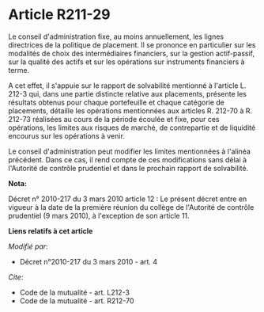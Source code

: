 # Article R211-29

Le conseil d'administration fixe, au moins annuellement, les lignes directrices de la politique de placement. Il se prononce
en particulier sur les modalités de choix des intermédiaires financiers, sur la gestion actif-passif, sur la qualité des
actifs et sur les opérations sur instruments financiers à terme. 

A cet effet, il s'appuie sur le rapport de solvabilité mentionné à l'article L. 212-3 qui, dans une partie distincte relative
aux placements, présente les résultats obtenus pour chaque portefeuille et chaque catégorie de placements, détaille les
opérations mentionnées aux articles R. 212-70 à R. 212-73 réalisées au cours de la période écoulée et fixe, pour ces
opérations, les limites aux risques de marché, de contrepartie et de liquidité encourus sur les opérations à venir. 

Le conseil d'administration peut modifier les limites mentionnées à l'alinéa précédent. Dans ce cas, il rend compte de ces
modifications sans délai à l'Autorité de contrôle prudentiel et dans le prochain rapport de solvabilité.

**Nota:**

Décret n° 2010-217 du 3 mars 2010 article 12 : Le présent décret entre en vigueur à la date de la première réunion du collège
de l'Autorité de contrôle prudentiel (9 mars 2010), à l'exception de son article 11.

**Liens relatifs à cet article**

_Modifié par_:

  - Décret n°2010-217 du 3 mars 2010 - art. 4

_Cite_:

  - Code de la mutualité - art. L212-3
  - Code de la mutualité - art. R212-70
